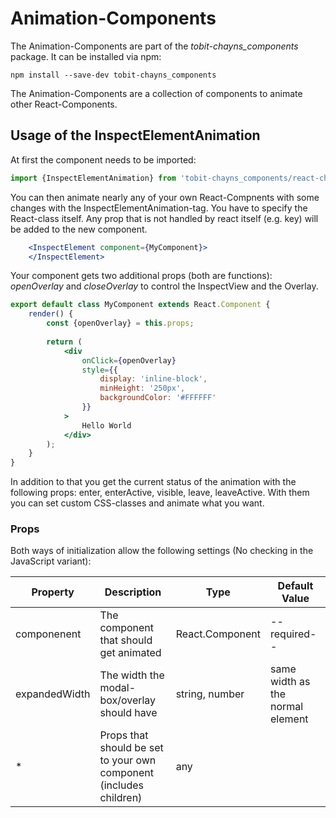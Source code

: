 # Animation-Components

The Animation-Components are part of the *tobit-chayns_components* package. It can be installed via npm:

    npm install --save-dev tobit-chayns_components
    
The Animation-Components are a collection of components to animate other React-Components.

## Usage of the InspectElementAnimation
At first the component needs to be imported:

```jsx
import {InspectElementAnimation} from 'tobit-chayns_components/react-chayns-animations';
```

You can then animate nearly any of your own React-Compnents with some changes with the InspectElementAnimation-tag. You have to specify the React-class itself.
Any prop that is not handled by react itself (e.g. key) will be added to the new component.

```jsx
	<InspectElement component={MyComponent}>
    </InspectElement>
```
Your component gets two additional props (both are functions): *openOverlay* and *closeOverlay* to control the InspectView and the Overlay.
```jsx
export default class MyComponent extends React.Component {
	render() {
		const {openOverlay} = this.props;
		
		return (
			<div
				onClick={openOverlay}
				style={{
                    display: 'inline-block',
                    minHeight: '250px',
                    backgroundColor: '#FFFFFF'
                }}
			>
				Hello World
			</div>
		);
	}
}
``` 
In addition to that you get the current status of the animation with the following props: enter, enterActive, visible, leave, leaveActive. With them you can set custom CSS-classes and animate what you want.

### Props
Both ways of initialization allow the following settings (No checking in the JavaScript variant):

| Property   | Description                                                                                        | Type    | Default Value |
|------------|-----------------------------------------------------------------------------------------------------|--------|--------------|
| componenent | The component that should get animated                                                 | React.Component| --required--             |
| expandedWidth | The width the modal-box/overlay should have                                                 | string, number | same width as the normal element |
| * | Props that should be set to your own component (includes children)                                                | any |            |